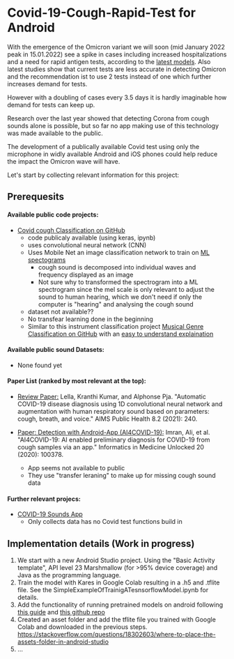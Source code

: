 # Covid-19-Cough-Rapid-Test for Android

With the emergence of the Omicron variant we will soon (mid January 2022 peak in 15.01.2022) see a spike in cases including increased hospitalizations and a need for rapid antigen tests, according to the [latest models](https://youtu.be/rRIiJcqyIpY). Also latest studies show that current tests are less accurate in detecting Omicron and the recommendation ist to use 2 tests instead of one which further increases demand for tests.

However with a doubling of cases every 3.5 days it is hardly imaginable how demand for tests can keep up.

Research over the last year showed that detecting Corona from cough sounds alone is possible, but so far no app making use of this technology was made available to the public. 

The development of a publically available Covid test using only the microphone in widly available Android and iOS phones could help reduce the impact the Omicron wave will have.

Let's start by collecting relevant information for this project: 

## Prerequesits

#### Available public code projects:
* [Covid cough Classification on GitHub](https://github.com/rosikand/covid-cough-test)
  * code publicaly available (using keras, ipynb)
  * uses convolutional neural network (CNN) 
  * Uses Mobile Net an image classification network to train on [ML spectograms](https://medium.com/analytics-vidhya/understanding-the-mel-spectrogram-fca2afa2ce53) 
    * cough sound is decomposed into individual waves and frequency displayed as an image
    * Not sure why to transformed the spectrogram into a ML spectrogram since the mel scale is only relevant to adjust the sound to human hearing, which we don't need if only the computer is "hearing" and analysing the cough sound
  * dataset not available??
  * No transfear learning done in the beginning
  * Similar to this instrument classification project [Musical Genre Classification on GitHub](https://github.com/lelandroberts97/Musical_Genre_Classification) with an [easy to understand explaination](https://towardsdatascience.com/musical-genre-classification-with-convolutional-neural-networks-ff04f9601a74)

#### Available public sound Datasets:

- None found yet

#### Paper List (ranked by most relevant at the top):

* [Review Paper:](https://arxiv.org/ftp/arxiv/papers/2112/2112.07285.pdf) Lella, Kranthi Kumar, and Alphonse Pja. "Automatic COVID-19 disease diagnosis using 1D convolutional neural network and augmentation with human respiratory sound based on parameters: cough, breath, and voice." AIMS Public Health 8.2 (2021): 240.

* [Paper: Detection with Android-App (AI4COVID-19):](https://www.ncbi.nlm.nih.gov/pmc/articles/PMC7318970/) Imran, Ali, et al. "AI4COVID-19: AI enabled preliminary diagnosis for COVID-19 from cough samples via an app." Informatics in Medicine Unlocked 20 (2020): 100378.
  * App seems not available to public
  * They use "transfer leraning" to make up for missing cough sound data

#### Further relevant projecs:
* [COVID-19 Sounds App](https://www.covid-19-sounds.org/en/) 
  * Only collects data has no Covid test functions build in

## Implementation details (Work in progress)

1. We start with a new Android Studio project. Using the "Basic Activity template", API level 23 Marshmallow (for >95% device coverage) and Java as the programming language.  
2. Train the model with Kares in Google Colab resulting in a .h5 and .tflite file. See the SimpleExampleOfTrainigATesnsorflowModel.ipynb for details.
3. Add the functionality of running pretrained models on android following [this guide](https://medium.com/geekculture/train-ml-model-and-build-android-application-using-tensorflow-lite-keras-6bf23d07309a) and [this github repo](https://github.com/ShuklaAnuja/Python-ML---Android-Kit)
4. Created an asset folder and add the tflite file you trained with Google Colab and downloaded in the previous steps. https://stackoverflow.com/questions/18302603/where-to-place-the-assets-folder-in-android-studio
5. ...
